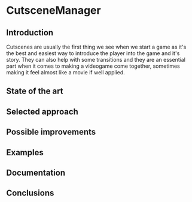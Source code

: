# CutsceneManager
## Introduction

Cutscenes are usually the first thing we see when we start a game as it's the best and easiest way to introduce the player into the game and it's story. They can also help with some transitions and they are an essential part when it comes to making a videogame come together, sometimes making it feel almost like a movie if well applied.

## State of the art


## Selected approach


## Possible improvements


## Examples


## Documentation


## Conclusions
